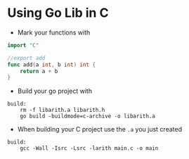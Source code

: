 # Using Go Lib in C

- Mark your functions with

```go
import "C"

//export add
func add(a int, b int) int {
	return a + b
}
```

- Build your go project with

```make
build:
	rm -f libarith.a libarith.h
	go build -buildmode=c-archive -o libarith.a
```

- When building your C project use the `.a` you just created

```make
build:
	gcc -Wall -Isrc -Lsrc -larith main.c -o main
```
